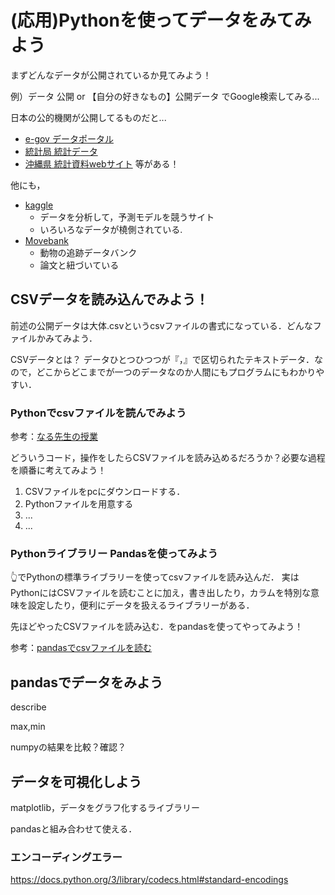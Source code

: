 
# (応用)Pythonを使ってデータをみてみよう
まずどんなデータが公開されているか見てみよう！

例）データ 公開 or 【自分の好きなもの】公開データ でGoogle検索してみる...

日本の公的機関が公開してるものだと...
- [e-gov データポータル](https://data.e-gov.go.jp/info/ja)
- [統計局 統計データ](https://www.stat.go.jp/data/)
- [沖縄県 統計資料webサイト](https://www.pref.okinawa.jp/toukeika/)
等がある！

他にも，
- [kaggle](https://www.kaggle.com/)
  - データを分析して，予測モデルを競うサイト
  - いろいろなデータが橈側されている.
- [Movebank](https://datarepository.movebank.org/home)
  - 動物の追跡データバンク
  - 論文と紐づいている


## CSVデータを読み込んでみよう！
前述の公開データは大体.csvというcsvファイルの書式になっている．どんなファイルかみてみよう．

CSVデータとは？
データひとつひつつが『，』で区切られたテキストデータ．なので，どこからどこまでが一つのデータなのか人間にもプログラムにもわかりやすい．

### Pythonでcsvファイルを読んでみよう
参考：[なる先生の授業](https://ie.u-ryukyu.ac.jp/~tnal/2024/prog1/static/fileio.html)

どういうコード，操作をしたらCSVファイルを読み込めるだろうか？必要な過程を順番に考えてみよう！
1. CSVファイルをpcにダウンロードする．
1. Pythonファイルを用意する
1. ...
1. ...



### Pythonライブラリー Pandasを使ってみよう

👆でPythonの標準ライブラリーを使ってcsvファイルを読み込んだ．
実はPythonにはCSVファイルを読むことに加え，書き出したり，カラムを特別な意味を設定したり，便利にデータを扱えるライブラリーがある．

先ほどやったCSVファイルを読み込む．をpandasを使ってやってみよう！

参考：[pandasでcsvファイルを読む](https://pandas.pydata.org/docs/reference/api/pandas.read_csv.html#pandas-read-csv)


## pandasでデータをみよう

describe

max,min

numpyの結果を比較？確認？

## データを可視化しよう

matplotlib，データをグラフ化するライブラリー

pandasと組み合わせて使える．





### エンコーディングエラー
https://docs.python.org/3/library/codecs.html#standard-encodings
